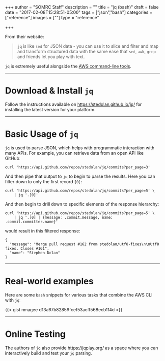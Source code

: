 +++
author = "SOMRC Staff"
description = ""
title = "jq (bash)"
draft = false
date = "2017-02-08T15:28:51-05:00"
tags = ["json","bash"]
categories = ["reference"]
images = [""]
type = "reference"

+++

From their website:

>`jq` is like `sed` for JSON data - you can use it to slice and filter and map and transform structured data with the same ease that `sed`, `awk`, `grep` and friends let you play with text.

`jq` is extremely useful alongside the [AWS command-line tools](https://somrc.virginia.edu/userinfo/reference/aws-cli/).

- - -

# Download & Install `jq`

Follow the instructions available on https://stedolan.github.io/jq/ for installing the latest version for your platform. 

- - -

# Basic Usage of `jq`

`jq` is used to parse JSON, which helps with programmatic interaction with many APIs. For example, you can retrieve data from an open API like GitHub:

    curl 'https://api.github.com/repos/stedolan/jq/commits?per_page=3'

And then pipe that output to `jq` to begin to parse the results. Here you can filter down to only the first record `[0]`:

    curl 'https://api.github.com/repos/stedolan/jq/commits?per_page=5' \
        | jq '.[0]'

And then begin to drill down to specific elements of the response hierarchy:

    curl 'https://api.github.com/repos/stedolan/jq/commits?per_page=5' \
        | jq '.[0] | {message: .commit.message, name: .commit.committer.name}'

would result in this filtered response:

    {
      "message": "Merge pull request #162 from stedolan/utf8-fixes\n\nUtf8 fixes. Closes #161",
      "name": "Stephen Dolan"
    }

- - -

# Real-world examples

Here are some `bash` snippets for various tasks that combine the AWS CLI with `jq`:

{{< gist nmagee d13a67b82859fcef53acff568ecb114d >}}

- - -

# Online Testing

The authors of `jq` also provide https://jqplay.org/ as a space where you can interactively build and test your `jq` parsing.
